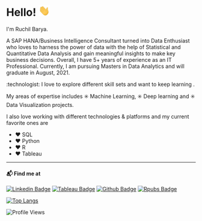 # Hello! <img src="https://raw.githubusercontent.com/ptyadana/ptyadana/master/wave.gif" width="30px">
<p>I'm Ruchil Barya. 
  
A SAP HANA/Business Intelligence Consultant turned into Data Enthusiast who loves to harness the power of data with the help of Statistical and Quantitative Data Analysis and gain meaningful insights to make key business decisions.
Overall, I have 5+ years of experience as an IT Professional. Currently, I am pursuing Masters in Data Analytics and will graduate in August, 2021.</p>

<p>:technologist: I love to explore different skill sets and want to keep learning .
  
My areas of expertise includes :eight_spoked_asterisk: Machine Learning, :eight_spoked_asterisk: Deep learning and :eight_spoked_asterisk: Data Visualization projects.</p>

I also love working with different technologies & platforms and my current favorite ones are
- :heart: SQL 
- :heart: Python
- :heart: R
- :heart: Tableau

----

#### 📬 Find me at
[![Linkedin Badge](https://img.shields.io/badge/-LinkedIn-blue?style=flat-square&logo=Linkedin&logoColor=white&link=https://www.linkedin.com/in/ruchil-barya-1770867b/)](https://www.linkedin.com/in/ruchil-barya-1770867b/)
[![Tableau Badge](http://img.shields.io/badge/-Tableau-orange?style=flat-square&logo=tableau&logoColor=white&link=https://public.tableau.com/profile/ruchil.barya#!/)](https://public.tableau.com/profile/ruchil.barya#!/)
[![Github Badge](http://img.shields.io/badge/-Github-black?style=flat-square&logo=github&link=https://github.com/ruchilbarya)](https://github.com/ruchilbarya) 
[![Rpubs Badge](http://img.shields.io/badge/-Rpubs-black?style=flat-square&logo=rpubs&link=https://rpubs.com/Ruchil)](https://rpubs.com/Ruchil) 

[![Top Langs](https://github-readme-stats.vercel.app/api/top-langs/?username=ruchilbarya&layout=compact)](https://github.com/ruchilbarya/github-readme-stats)

![Profile Views](https://komarev.com/ghpvc/?username=ruchilbarya)
